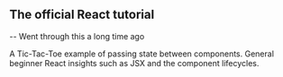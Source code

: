 ## The official React tutorial
-- Went through this a long time ago

A Tic-Tac-Toe example of passing state between components. 
General beginner React insights such as JSX and the component lifecycles.

